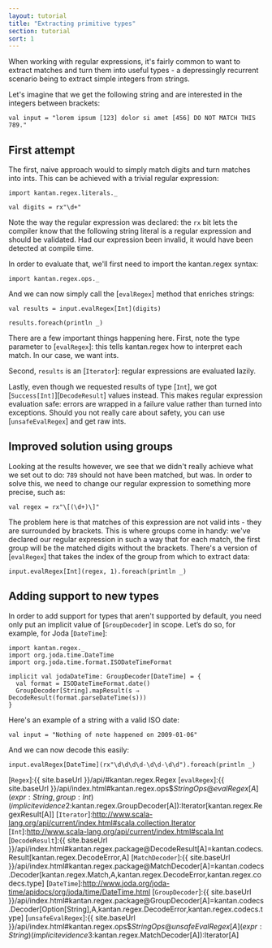 ```yaml
---
layout: tutorial
title: "Extracting primitive types"
section: tutorial
sort: 1
---
```

When working with regular expressions, it's fairly common to want to extract matches and turn them into useful types -
a depressingly recurrent scenario being to extract simple integers from strings.

Let's imagine that we get the following string and are interested in the integers between brackets: 

```tut:silent
val input = "lorem ipsum [123] dolor si amet [456] DO NOT MATCH THIS 789."
```

## First attempt

The first, naive approach would to simply match digits and turn matches into ints. This can be achieved with a trivial
regular expression:

```tut:silent
import kantan.regex.literals._ 

val digits = rx"\d+"
```

Note the way the regular expression was declared: the `rx` bit lets the compiler know that the following string literal
is a regular expression and should be validated. Had our expression been invalid, it would have been detected at
compile time.


In order to evaluate that, we'll first need to import the kantan.regex syntax:

```tut:silent
import kantan.regex.ops._
```

And we can now simply call the [`evalRegex`] method that enriches strings:

```tut
val results = input.evalRegex[Int](digits)

results.foreach(println _)
```

There are a few important things happening here. First, note the type parameter to [`evalRegex`]: this tells 
kantan.regex how to interpret each match. In our case, we want ints.

Second, `results` is an [`Iterator`]: regular expressions are evaluated lazily.

Lastly, even though we requested results of type [`Int`], we got [`Success[Int]`][`DecodeResult`] values instead. This 
makes regular expression evaluation safe: errors are wrapped in a failure value rather than turned into exceptions.
Should you not really care about safety, you can use [`unsafeEvalRegex`] and get raw ints.


## Improved solution using groups

Looking at the results however, we see that we didn't really achieve what we set out to do: `789` should not have been
matched, but was. In order to solve this, we need to change our regular expression to something more precise, such as:

```tut
val regex = rx"\[(\d+)\]"
```

The problem here is that matches of this expression are not valid ints - they are surrounded by brackets. This
is where groups come in handy: we've declared our regular expression in such a way that for each match, the first group
will be the matched digits without the brackets. There's a version of [`evalRegex`] that takes the index of the group
from which to extract data:

```tut
input.evalRegex[Int](regex, 1).foreach(println _)
```

## Adding support to new types

In order to add support for types that aren't supported by default, you need only put an implicit value of
[`GroupDecoder`] in scope. Let’s do so, for example, for Joda [`DateTime`]:

```tut:silent
import kantan.regex._
import org.joda.time.DateTime
import org.joda.time.format.ISODateTimeFormat

implicit val jodaDateTime: GroupDecoder[DateTime] = {
  val format = ISODateTimeFormat.date()
  GroupDecoder[String].mapResult(s ⇒ DecodeResult(format.parseDateTime(s)))
}
```

Here's an example of a string with a valid ISO date:
 
```tut:silent
val input = "Nothing of note happened on 2009-01-06"
```

And we can now decode this easily:

```tut
input.evalRegex[DateTime](rx"\d\d\d\d-\d\d-\d\d").foreach(println _)
```


[`Regex`]:{{ site.baseUrl }}/api/#kantan.regex.Regex
[`evalRegex`]:{{ site.baseUrl }}/api/index.html#kantan.regex.ops$$StringOps@evalRegex[A](expr:String,group:Int)(implicitevidence$2:kantan.regex.GroupDecoder[A]):Iterator[kantan.regex.RegexResult[A]]
[`Iterator`]:http://www.scala-lang.org/api/current/index.html#scala.collection.Iterator
[`Int`]:http://www.scala-lang.org/api/current/index.html#scala.Int
[`DecodeResult`]:{{ site.baseUrl }}/api/index.html#kantan.regex.package@DecodeResult[A]=kantan.codecs.Result[kantan.regex.DecodeError,A]
[`MatchDecoder`]:{{ site.baseUrl }}/api/index.html#kantan.regex.package@MatchDecoder[A]=kantan.codecs.Decoder[kantan.regex.Match,A,kantan.regex.DecodeError,kantan.regex.codecs.type]
[`DateTime`]:http://www.joda.org/joda-time/apidocs/org/joda/time/DateTime.html
[`GroupDecoder`]:{{ site.baseUrl }}/api/index.html#kantan.regex.package@GroupDecoder[A]=kantan.codecs.Decoder[Option[String],A,kantan.regex.DecodeError,kantan.regex.codecs.type]
[`unsafeEvalRegex`]:{{ site.baseUrl }}/api/index.html#kantan.regex.ops$$StringOps@unsafeEvalRegex[A](expr:String)(implicitevidence$3:kantan.regex.MatchDecoder[A]):Iterator[A]